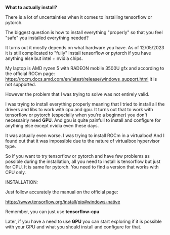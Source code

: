 **What to actually install?**

There is a lot of uncertainties when it comes to installing tensorflow or pytorch.

The biggest question is how to install everything "properly" so that you feel "safe" you installed everything needed?

It turns out it mostly depends on what hardware you have. As of 12/05/2023 it is still complicated to "fully" install tensorflow or pytorch if you have anything else but intel + nvidia chips.

My laptop is AMD ryzen 5 with RADEON mobile 3500U gfx and according to the official ROCm page: https://rocm.docs.amd.com/en/latest/release/windows_support.html it is not supported.

However the problem that I was trying to solve was not entirely valid. 

I was trying to install everything properly meaning that I tried to install all the drivers and libs to work with cpu and gpu. 
It turns out that to work with tensorflow or pytorch (especially when you're a beginner) you don't
necessairly need **GPU**. And gpu is quite painfull to install and configure for anything else except nvidia even these days.

It was actually even worse. I was trying to install ROCm in a virtualbox! And I found out that it was impossible due to the nature of virtualbox hypervisor type.

So if you want to try tensorflow or pytorch and have few problems as possible during the installation, all you need to install is tensorflow but just for CPU.
It is same for pytorch. You need to find a version that works with CPU only.

INSTALLATION:

Just follow accurately the manual on the official page:

https://www.tensorflow.org/install/pip#windows-native

Remember, you can just use **tensorflow-cpu**

Later, if you have a need to use **GPU** you can start exploring if it is possible with your GPU and what you should install and configure for that. 
